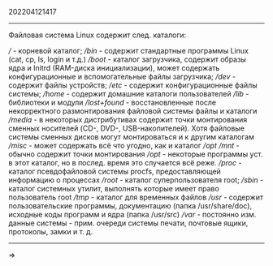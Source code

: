 202204121417
***
Файловая система Linux содержит след. каталоги:

*/* - корневой каталог;
*/bin* - содержит стандартные программы Linux 
(cat, cp, ls, login и т.д.)
*/boot* - каталог загрузчика, содержит образы ядра и Initrd (RAM-диска инициализации), может содержать конфигурационные и вспомогательные файлы загрузчика;
*/dev* - содержит файлы устройств;
*/etc* - содержит конфигурационные файлы системы;
*/home* - содержит домашние каталоги пользователей
*/lib* - библиотеки и модули
*/lost+found* - восстановленные после некорректного размонтирования файловой системы файлы и каталоги
*/media* - в некоторых дистрибутивах содержит точки монтирования сменных носителей (CD-, DVD-, USB-накопителей). Хотя файловые системы сменных дисков могут монтироваться и к другим каталогам
*/misc* - может содержать всё что угодно, как и каталог */opt*
*/mnt* - обычно содержит точки монтирования
*/opt* - некоторые программы уст. в этот каталог, но в послед. время это случается всё реже.
*/proc* - каталог псевдофайловой системы procfs, предоставляющей информацию о процессах
*/root* - каталог суперпользователя root;
*/sbin* - каталог системных утилит, выполнять которые имеет право пользователь root
*/tmp* - каталог для временных файлов
*/usr* - содержит пользовательские программы, документацию (папка /usr/share/doc), исходные коды программ и ядра (папка /usr/src)
*/var* - постоянно изм. данные системы - прим. очереди системы печати, почтовые ящики, протоколы, замки и т. д.
***
=>